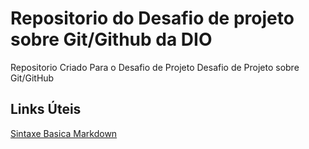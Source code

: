 # Repositorio do Desafio de projeto sobre Git/Github da DIO
Repositorio Criado Para o Desafio de Projeto
Desafio de Projeto sobre Git/GitHub

## Links Úteis
[Sintaxe Basica Markdown](https://www.markdownguide.org/basic-syntax/)

